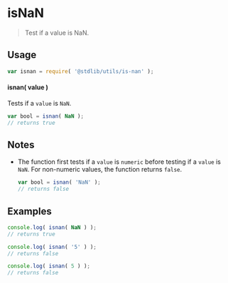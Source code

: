 isNaN
===
> Test if a value is NaN.

<!-- <usage> -->
## Usage

``` javascript
var isnan = require( '@stdlib/utils/is-nan' );
```

#### isnan( value )

Tests if a `value` is `NaN`.

``` javascript
var bool = isnan( NaN );
// returns true
```
<!-- </usage> -->

<!-- <notes> -->
## Notes

*   The function first tests if a `value` is `numeric` before testing if a `value` is `NaN`. For non-numeric values, the function returns `false`.

    ``` javascript
    var bool = isnan( 'NaN' );
    // returns false
    ```

<!-- </notes> -->

<!-- <examples> -->
## Examples

``` javascript
console.log( isnan( NaN ) );
// returns true

console.log( isnan( '5' ) );
// returns false

console.log( isnan( 5 ) );
// returns false
```
<!-- </examples> -->

<!-- <links> -->
<!-- </links> -->
